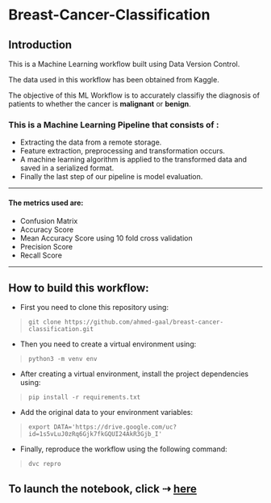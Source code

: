 # Breast-Cancer-Classification

## Introduction
This is a Machine Learning workflow built using Data Version Control.

The data used in this workflow has been obtained from Kaggle.

The objective of this ML Workflow is to accurately classifiy the
diagnosis of patients to whether the cancer is **malignant** or **benign**.

### This is a Machine Learning Pipeline that consists of :
* Extracting the data from a remote storage. 
* Feature extraction, preprocessing and transformation occurs.
* A machine learning algorithm is applied to the transformed data and saved in a
serialized format.
* Finally the last step of our pipeline is model evaluation. 
--------
#### The metrics used are:
* Confusion Matrix
* Accuracy Score
* Mean Accuracy Score using 10 fold cross validation
* Precision Score
* Recall Score
-------
## How to build this workflow:
* First you need to clone this repository using:
> ```git clone https://github.com/ahmed-gaal/breast-cancer-classification.git```
* Then you need to create a virtual environment using:
> ```python3 -m venv env```
* After creating a virtual environment, install the project dependencies using:
> ```pip install -r requirements.txt```
* Add the original data to your environment variables:
> ```export DATA='https://drive.google.com/uc?id=1s5vLuJ0zRq6Gjk7fkGQUI24AkR3Gjb_I'```
* Finally, reproduce the workflow using the following command:
> ```dvc repro```


To launch the notebook, click ⇢ [here](https://mybinder.org/v2/gh/ahmed14-cell/breast-cancer-classification/HEAD)
-------
